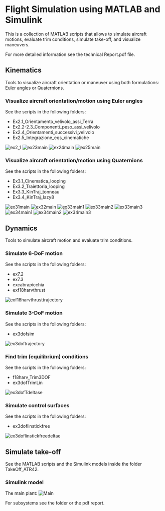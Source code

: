 # Flight Simulation using MATLAB and Simulink

This is a collection of MATLAB scripts that allows to simulate aircraft motions, evaluate trim conditions, simulate take-off, and visualize maneuvers.

For more detailed information see the technical Report.pdf file.

## Kinematics

Tools to visualize aircraft orientation or maneuver using both formulations: Euler angles or Quaternions.

### Visualize aircraft orientation/motion using Euler angles

See the scripts in the following folders:
- Ex2.1_Orientamento_velivolo_assi_Terra
- Ex2.2-2.3_Componenti_peso_assi_velivolo
- Ex2.4_Orientamenti_successivi_velivolo
- Ex2.5_Integrazione_eqs_cinematiche

![ex2_1](./docs/ex2_1.png)
![ex23main](./docs/ex23main.png)
![ex24main](./docs/ex24main.png)
![ex25main](./docs/ex25main.png)

### Visualize aircraft orientation/motion using Quaternions

See the scripts in the following folders:
- Ex3.1_Cinematica_looping
- Ex3.2_Traiettoria_looping
- Ex3.3_KinTraj_tonneau
- Ex3.4_KinTraj_lazy8

![ex31main](./docs/ex31main.png)
![ex32main](./docs/ex32main.png)
![ex33main1](./docs/ex33main1.png)
![ex33main2](./docs/ex33main2.png)
![ex33main3](./docs/ex33main3.png)
![ex34main1](./docs/ex34main1.png)
![ex34main2](./docs/ex34main2.png)
![ex34main3](./docs/ex34main3.png)

## Dynamics

Tools to simulate aircraft motion and evaluate trim conditions.

### Simulate 6-DoF motion

See the scripts in the following folders:
- ex7.2
- ex7.3
- excabrapicchia
- exf18harvthrust

![exf18harvthrusttrajectory](./docs/exf18harvthrusttrajectory.png)

### Simulate 3-DoF motion

See the scripts in the following folders:
- ex3dofsim

![ex3doftrajectory](./docs/ex3doftrajectory.png)

### Find trim (equilibrium) conditions

See the scripts in the following folders:
- f18harv_Trim3DOF
- ex3dofTrimLin

![ex3dofTdeltase](./docs/ex3dofTdeltase.png)

### Simulate control surfaces

See the scripts in the following folders:
- ex3doflinstickfree

![ex3doflinstickfreedeltae](./docs/ex3doflinstickfreedeltae.png)

## Simulate take-off

See the MATLAB scripts and the Simulink models inside the folder TakeOff_ATR42.

### Simulink model

The main plant:
![Main](./docs/Main.png)

For subsystems see the folder or the pdf report.
